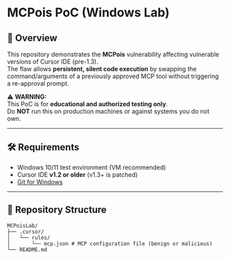 # MCPois PoC (Windows Lab)

## 📜 Overview
This repository demonstrates the **MCPois** vulnerability affecting vulnerable versions of Cursor IDE (pre-1.3).  
The flaw allows **persistent, silent code execution** by swapping the command/arguments of a previously approved MCP tool without triggering a re-approval prompt.

⚠️ **WARNING:**  
This PoC is for **educational and authorized testing only**.  
Do **NOT** run this on production machines or against systems you do not own.

---

## 🛠 Requirements
- Windows 10/11 test environment (VM recommended)
- Cursor IDE **v1.2 or older** (v1.3+ is patched)
- [Git for Windows](https://git-scm.com/download/win)

---

## 📂 Repository Structure
```
MCPoisLab/
├── .cursor/
│   └── rules/
│       └── mcp.json # MCP configuration file (benign or malicious)
└── README.md
